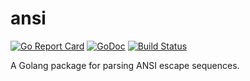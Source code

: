 # ansi
[![Go Report Card](https://goreportcard.com/badge/github.com/ishuah/ansi)](https://goreportcard.com/report/github.com/ishuah/ansi)
[![GoDoc](https://godoc.org/github.com/ishuah/ansi?status.svg)](https://godoc.org/github.com/ishuah/ansi)
[![Build Status](https://travis-ci.org/ishuah/ansi.svg?branch=master)](https://travis-ci.org/ishuah/ansi)

A Golang package for parsing ANSI escape sequences.
